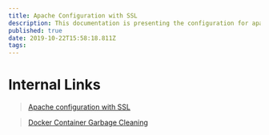 ```yaml
---
title: Apache Configuration with SSL
description: This documentation is presenting the configuration for apache(httpd) with ssl certificate configuration
published: true
date: 2019-10-22T15:58:18.811Z
tags: 
---
```


<!-- TITLE: Internal Links -->
<!-- SUBTITLE: This page contains links to access internal pages -->
# Internal Links
> [Apache configuration with SSL](/apache-configuration-with-ssl)

>[Docker Container Garbage Cleaning](/docker-container-garbage-cleaning) 

